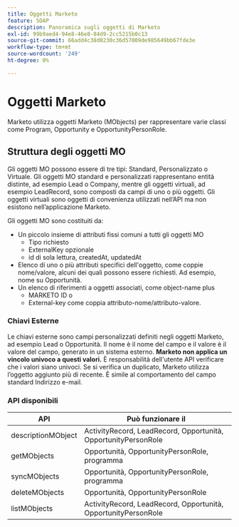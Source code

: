 ```yaml
---
title: Oggetti Marketo
feature: SOAP
description: Panoramica sugli oggetti di Marketo
exl-id: 99b9aed4-94e8-46e8-84d9-2cc5215b0c13
source-git-commit: 66add4c38d0230c36d57009de985649bb67fde3e
workflow-type: tm+mt
source-wordcount: '249'
ht-degree: 0%

---
```


# Oggetti Marketo

Marketo utilizza oggetti Marketo (MObjects) per rappresentare varie classi come Program, Opportunity e OpportunityPersonRole.

## Struttura degli oggetti MO

Gli oggetti MO possono essere di tre tipi: Standard, Personalizzato o Virtuale. Gli oggetti MO standard e personalizzati rappresentano entità distinte, ad esempio Lead o Company, mentre gli oggetti virtuali, ad esempio LeadRecord, sono composti da campi di uno o più oggetti. Gli oggetti virtuali sono oggetti di convenienza utilizzati nell’API ma non esistono nell’applicazione Marketo.

Gli oggetti MO sono costituiti da:

- Un piccolo insieme di attributi fissi comuni a tutti gli oggetti MO
   - Tipo richiesto
   - ExternalKey opzionale
   - id di sola lettura, createdAt, updatedAt
- Elenco di uno o più attributi specifici dell&#39;oggetto, come coppie nome/valore, alcuni dei quali possono essere richiesti. Ad esempio, nome su Opportunità.
- Un elenco di riferimenti a oggetti associati, come object-name plus
   - MARKETO ID o
   - External-key come coppia attributo-nome/attributo-valore.

### Chiavi Esterne

Le chiavi esterne sono campi personalizzati definiti negli oggetti Marketo, ad esempio Lead o Opportunità. Il nome è il nome del campo e il valore è il valore del campo, generato in un sistema esterno. **Marketo non applica un vincolo univoco a questi valori.** È responsabilità dell&#39;utente API verificare che i valori siano univoci. Se si verifica un duplicato, Marketo utilizza l’oggetto aggiunto più di recente. È simile al comportamento del campo standard Indirizzo e-mail.

### API disponibili

| API | Può funzionare il |
|---|---|
| descriptionMObject | ActivityRecord, LeadRecord, Opportunità, OpportunityPersonRole |
| getMObjects | Opportunità, OpportunityPersonRole, programma |
| syncMObjects | Opportunità, OpportunityPersonRole, programma |
| deleteMObjects | Opportunità, OpportunityPersonRole |
| listMObjects | ActivityRecord, LeadRecord, Opportunità, OpportunityPersonRole |
